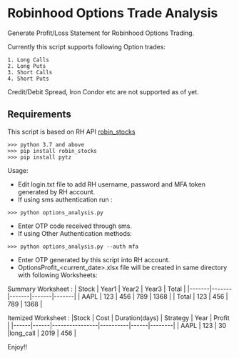 # Robinhood Options Trade Analysis
Generate Profit/Loss Statement for Robinhood Options Trading.

Currently this script supports following Option trades:

```
1. Long Calls 
2. Long Puts 
3. Short Calls 
4. Short Puts 
```
Credit/Debit Spread, Iron Condor etc are not supported as of yet.

## Requirements
This script is based on RH API [robin_stocks](https://github.com/jmfernandes/robin_stocks)
```
>>> python 3.7 and above
>>> pip install robin_stocks
>>> pip install pytz
```

Usage:

- Edit login.txt file to add RH username, password and MFA token generated by RH account.
- If using sms authentication run :
``` 
>>> python options_analysis.py 
```
- Enter OTP code received through sms.
- If using Other Authentication methods:
```
>>> python options_analysis.py --auth mfa
```
- Enter OTP generated by this script into RH account.
- OptionsProfit_<current_date>.xlsx file will be created in same directory with following Worksheets:

Summary Worksheet :
   | Stock | Year1 | Year2 | Year3 | Total |
   |-------|-------|-------|-------|-------|
   | AAPL  | 123   | 456   | 789   | 1368  | 
   | Total | 123   | 456   | 789   | 1368  |
   
Itemized Worksheet :
   |Stock | Cost | Duration(days) | Strategy | Year | Profit |
   |------|------|----------------|----------|------|--------|
   | AAPL |  123 |  30            |long_call | 2019 |   456  |


Enjoy!!
